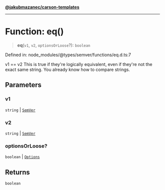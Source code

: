 [**@jakubmazanec/carson-templates**](../../../README.md)

---

# Function: eq()

> **eq**(`v1`, `v2`, `optionsOrLoose`?): `boolean`

Defined in: node_modules/@types/semver/functions/eq.d.ts:7

v1 == v2 This is true if they're logically equivalent, even if they're not the exact same string.
You already know how to compare strings.

## Parameters

### v1

`string` | [`SemVer`](../classes/SemVer.md)

### v2

`string` | [`SemVer`](../classes/SemVer.md)

### optionsOrLoose?

`boolean` | [`Options`](../interfaces/Options.md)

## Returns

`boolean`
